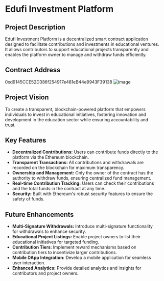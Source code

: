 
# Edufi Investment Platform

## Project Description
Edufi Investment Platform is a decentralized smart contract application designed to facilitate contributions and investments in educational ventures. It allows contributors to support educational projects transparently and enables the platform owner to manage and withdraw funds efficiently.

## Contract Address
0xd9145CCE52D386f254917e481eB44e9943F39138
![image](https://github.com/user-attachments/assets/297ca2e0-85dd-4e48-a904-ad641078e51f)

## Project Vision
To create a transparent, blockchain-powered platform that empowers individuals to invest in educational initiatives, fostering innovation and development in the education sector while ensuring accountability and trust.

## Key Features
- **Decentralized Contributions:** Users can contribute funds directly to the platform via the Ethereum blockchain.
- **Transparent Transactions:** All contributions and withdrawals are recorded on the blockchain for maximum transparency.
- **Ownership and Management:** Only the owner of the contract has the authority to withdraw funds, ensuring centralized fund management.
- **Real-time Contribution Tracking:** Users can check their contributions and the total funds in the contract at any time.
- **Security:** Built with Ethereum's robust security features to ensure the safety of funds.

## Future Enhancements
- **Multi-Signature Withdrawals:** Introduce multi-signature functionality for withdrawals to enhance security.
- **Educational Project Listings:** Enable project owners to list their educational initiatives for targeted funding.
- **Contribution Tiers:** Implement reward mechanisms based on contribution tiers to incentivize larger contributions.
- **Mobile DApp Integration:** Develop a mobile application for seamless user interaction.
- **Enhanced Analytics:** Provide detailed analytics and insights for contributors and project owners.
